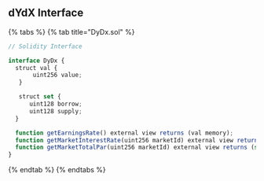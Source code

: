## dYdX Interface

{% tabs %}
{% tab title="DyDx.sol" %}

```javascript
// Solidity Interface

interface DyDx {
  struct val {
       uint256 value;
   }

   struct set {
      uint128 borrow;
      uint128 supply;
  }

  function getEarningsRate() external view returns (val memory);
  function getMarketInterestRate(uint256 marketId) external view returns (val memory);
  function getMarketTotalPar(uint256 marketId) external view returns (set memory);
}
```

{% endtab %}
{% endtabs %}
